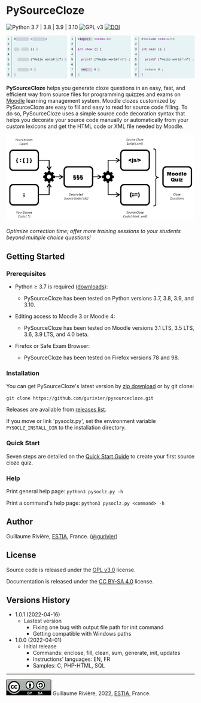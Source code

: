 
# PySourceCloze

![Python 3.7 | 3.8 | 3.9 | 3.10](https://camo.githubusercontent.com/e8a646f643d9a46c8ea7f83fae2b8a6b80e7f9b4e407c944b2f74ecac6134266/68747470733a2f2f696d672e736869656c64732e696f2f62616467652f507974686f6e2d332e37253230253743253230332e38253230253743253230332e39253230253743253230332e31302d626c75652e737667) ![GPL v3](https://img.shields.io/pypi/l/xeuledoc) [![DOI](https://zenodo.org/badge/DOI/10.5281/zenodo.6405587.svg)](https://zenodo.org/record/6405587)

![Preview of a source cloze question on Moodle: filling out an HelloWorld program in C language.](./doc/img/pysourcecloze_preview.png)

**PySourceCloze** helps you generate cloze questions in an easy, fast, and efficient way from source files for programming quizzes and exams on [Moodle](https://moodle.org/) learning management system. Moodle clozes customized by PySourceCloze are easy to fill and easy to read for source code filling. To do so, PySourceCloze uses a simple source code decoration syntax that helps you decorate your source code manually or automatically from your custom lexicons and get the HTML code or XML file needed by Moodle.

![Overview of the functionning of PySourceCloze: read .json lexicon and .* source code files to get a .clo decorated file, then produce from .clo files a .js script and some XML or HTML source cloze file than are loaded into Moodle.](./doc/img/pysourcecloze_overview.png)

_Optimize correction time; offer more training sessions to your students beyond multiple choice questions!_

## Getting Started

### Prerequisites

* Python &ge; 3.7 is required ([downloads](https://www.python.org/downloads/)):
  * PySourceCloze has been tested on Python versions 3.7, 3.8, 3.9, and 3.10.

* Editing access to Moodle 3 or Moodle 4:
  * PySourceCloze has been tested on Moodle versions 3.1 LTS, 3.5 LTS, 3.6, 3.9 LTS, and 4.0 beta.

* Firefox or Safe Exam Browser:
  * PySourceCloze has been tested on Firefox versions 78 and 98.

### Installation

You can get PySourceCloze's latest version by [zip download](https://github.com/gurivier/pysourcecloze/archive/refs/heads/main.zip) or by git clone:

`git clone https://github.com/gurivier/pysourcecloze.git`

Releases are available from [releases list](https://github.com/gurivier/pysourcecloze/releases).

If you move or link \'pysoclz.py\', set the environment variable `PYSOCLZ_INSTALL_DIR` to the installation directory.

### Quick Start

Seven steps are detailed on the [Quick Start Guide](./doc/quick_start_guide.md) to create your first source cloze quiz.

### Help

Print general help page: `python3 pysoclz.py -h`

Print a command's help page: `python3 pysoclz.py <command> -h`

## Author

Guillaume Rivière, [ESTIA](https://www.estia.fr), France. ([@gurivier](https://github.com/gurivier/))

## License

Source code is released under the [GPL v3.0](https://choosealicense.com/licenses/gpl-3.0/) license.

Documentation is released under the [CC BY-SA 4.0](https://creativecommons.org/licenses/by-sa/4.0/) license.

## Versions History

* 1.0.1 (2022-04-16)
  * Lastest version
    * Fixing one bug with output file path for init command
    * Getting compatible with Windows paths
* 1.0.0 (2022-04-01)
  * Initial release
    * Commands: enclose, fill, clean, sum, generate, init, updates
    * Instructions' languages: EN, FR
    * Samples: C, PHP-HTML, SQL

---
[![CC BY-SA 4.0](./doc/img/by-sa.png)](https://creativecommons.org/licenses/by-sa/4.0/) Guillaume Rivière, 2022, [ESTIA](https://www.estia.fr), France.
